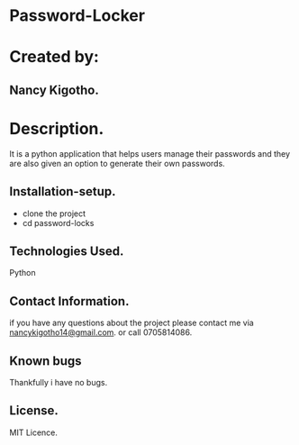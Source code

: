 # Password-Locker
# Created by:
## Nancy Kigotho.
# Description.
 It is a python application that helps users manage their passwords and they are also given an option to generate their own passwords.
## Installation-setup.
* clone the project
* cd password-locks
## Technologies Used.
Python
## Contact Information.
 if you have any questions about the project please contact me via nancykigotho14@gmail.com.
or call 0705814086.

## Known bugs
Thankfully i have no bugs.
## License.
MIT Licence.
